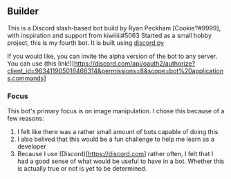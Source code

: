 ## Builder

This is a Discord slash-based bot build by Ryan Peckham [Cookie?#9999], with inspiration and support from kiwiiiii#5063
Started as a small hobby project, this is my fourth bot. It is built using [discord.py](https://discordpy.readthedocs.io/en/stable)

If you would like, you can invite the alpha version of the bot to any server.
You can use (this link!)[https://discord.com/api/oauth2/authorize?client_id=963411905018466314&permissions=8&scope=bot%20applications.commands]

### Focus

This bot's primary focus is on image manipulation. I chose this because of a few reasons:
  1. I felt like there was a rather small amount of bots capable of doing this
  2. I also belived that this would be a fun challenge to help me learn as a developer
  3. Because I use (Discord)[https://discord.com] rather often, I felt that I had a good sense of what would be useful to have in a bot. Whether this is actually true or not is yet to be determined.
